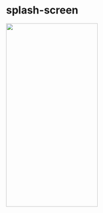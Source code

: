 # splash-screen

<img src="https://github.com/BoQasem/splash-screen/blob/main/explain/splash screen.gif" width="250" height="500">
